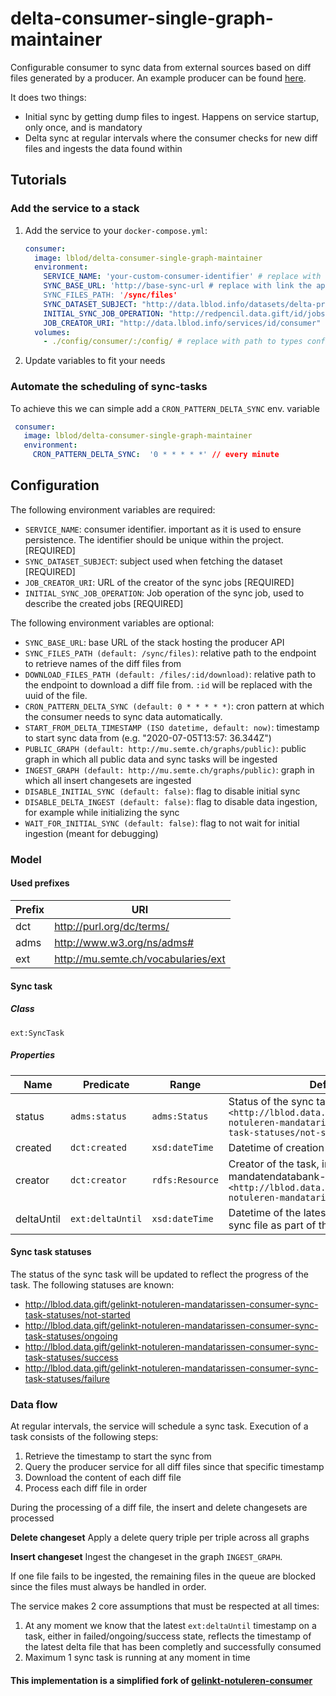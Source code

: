 # delta-consumer-single-graph-maintainer

Configurable consumer to sync data from external sources based on diff files generated by a producer. An example
producer can be found [here](http://github.com/lblod/mandatendatabank-mandatarissen-producer).

It does two things:
- Initial sync by getting dump files to ingest. Happens on service startup, only once, and is mandatory
- Delta sync at regular intervals where the consumer checks for new diff files and ingests the data
  found within

## Tutorials

### Add the service to a stack

1) Add the service to your `docker-compose.yml`:

    ```yaml
    consumer:
      image: lblod/delta-consumer-single-graph-maintainer
      environment:
        SERVICE_NAME: 'your-custom-consumer-identifier' # replace with the desired consumer identifier
        SYNC_BASE_URL: 'http://base-sync-url # replace with link the application hosting the producer server
        SYNC_FILES_PATH: '/sync/files'
        SYNC_DATASET_SUBJECT: "http://data.lblod.info/datasets/delta-producer/dumps/CacheGraphDump"
        INITIAL_SYNC_JOB_OPERATION: "http://redpencil.data.gift/id/jobs/concept/JobOperation/deltas/consumer/initialSync"
        JOB_CREATOR_URI: "http://data.lblod.info/services/id/consumer"
      volumes:
        - ./config/consumer/:/config/ # replace with path to types configuration
    ```

2) Update variables to fit your needs

### Automate the scheduling of sync-tasks

To achieve this we can simple add a `CRON_PATTERN_DELTA_SYNC` env. variable

```yaml
 consumer:
   image: lblod/delta-consumer-single-graph-maintainer
   environment:
     CRON_PATTERN_DELTA_SYNC:  '0 * * * * *' // every minute
```

## Configuration

The following environment variables are required:

- `SERVICE_NAME`: consumer identifier. important as it is used to ensure persistence. The identifier should be unique within the project. [REQUIRED]
- `SYNC_DATASET_SUBJECT`: subject used when fetching the dataset [REQUIRED]
- `JOB_CREATOR_URI`: URL of the creator of the sync jobs [REQUIRED]
- `INITIAL_SYNC_JOB_OPERATION`: Job operation of the sync job, used to describe the created jobs [REQUIRED]

The following environment variables are optional:

- `SYNC_BASE_URL`: base URL of the stack hosting the producer API
- `SYNC_FILES_PATH (default: /sync/files)`: relative path to the endpoint to retrieve names of the diff files from
- `DOWNLOAD_FILES_PATH (default: /files/:id/download)`: relative path to the endpoint to download a diff file
  from. `:id` will be replaced with the uuid of the file.
- `CRON_PATTERN_DELTA_SYNC (default: 0 * * * * *)`: cron pattern at which the consumer needs to sync data automatically.
- `START_FROM_DELTA_TIMESTAMP (ISO datetime, default: now)`: timestamp to start sync data from (e.g. "2020-07-05T13:57:
  36.344Z")
- `PUBLIC_GRAPH (default: http://mu.semte.ch/graphs/public)`: public graph in which all public data and sync tasks will
  be ingested
- `INGEST_GRAPH (default: http://mu.semte.ch/graphs/public)`: graph in which all insert changesets are ingested
- `DISABLE_INITIAL_SYNC (default: false)`: flag to disable initial sync
- `DISABLE_DELTA_INGEST (default: false)`: flag to disable data ingestion, for example while initializing the sync
- `WAIT_FOR_INITIAL_SYNC (default: false)`: flag to not wait for initial ingestion (meant for debugging)

### Model

#### Used prefixes

| Prefix | URI                                                       |
|--------|-----------------------------------------------------------|
| dct    | http://purl.org/dc/terms/                                 |
| adms   | http://www.w3.org/ns/adms#                                |
| ext    | http://mu.semte.ch/vocabularies/ext                       |

#### Sync task

##### Class

`ext:SyncTask`

##### Properties

| Name       | Predicate        | Range           | Definition                                                                                                                                   |
|------------|------------------|-----------------|----------------------------------------------------------------------------------------------------------------------------------------------|
| status     | `adms:status`    | `adms:Status`   | Status of the sync task, initially set to `<http://lblod.data.gift/gelinkt-notuleren-mandatarissen-consumer-sync-task-statuses/not-started>` |
| created    | `dct:created`    | `xsd:dateTime`  | Datetime of creation of the task                                                                                                             |
| creator    | `dct:creator`    | `rdfs:Resource` | Creator of the task, in this case the mandatendatabank-consumer `<http://lblod.data.gift/services/gelinkt-notuleren-mandatarissen-consumer>` |
| deltaUntil | `ext:deltaUntil` | `xsd:dateTime`  | Datetime of the latest successfully ingested sync file as part of the task execution                                                         |

#### Sync task statuses

The status of the sync task will be updated to reflect the progress of the task. The following statuses are known:

* http://lblod.data.gift/gelinkt-notuleren-mandatarissen-consumer-sync-task-statuses/not-started
* http://lblod.data.gift/gelinkt-notuleren-mandatarissen-consumer-sync-task-statuses/ongoing
* http://lblod.data.gift/gelinkt-notuleren-mandatarissen-consumer-sync-task-statuses/success
* http://lblod.data.gift/gelinkt-notuleren-mandatarissen-consumer-sync-task-statuses/failure

### Data flow

At regular intervals, the service will schedule a sync task. Execution of a task consists of the following steps:

1. Retrieve the timestamp to start the sync from
2. Query the producer service for all diff files since that specific timestamp
3. Download the content of each diff file
4. Process each diff file in order

During the processing of a diff file, the insert and delete changesets are processed

**Delete changeset**
Apply a delete query triple per triple across all graphs

**Insert changeset**
Ingest the changeset in the graph `INGEST_GRAPH`.


If one file fails to be ingested, the remaining files in the queue are blocked since the files must always be handled in
order.

The service makes 2 core assumptions that must be respected at all times:

1. At any moment we know that the latest `ext:deltaUntil` timestamp on a task, either in failed/ongoing/success state,
   reflects the timestamp of the latest delta file that has been completly and successfully consumed
2. Maximum 1 sync task is running at any moment in time

#### This implementation is a simplified fork of [gelinkt-notuleren-consumer](https://github.com/lblod/gelinkt-notuleren-consumer)
